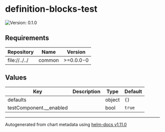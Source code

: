# definition-blocks-test

![Version: 0.1.0](https://img.shields.io/badge/Version-0.1.0-informational?style=flat-square)

## Requirements

| Repository | Name | Version |
|------------|------|---------|
| file://../../ | common | >=0.0.0-0 |

## Values

| Key | Description | Type | Default |
|-----|-------------|------|---------|
 | defaults |  | object | `{}` |
 | testComponent.__enabled |  | bool | `true` |

----------------------------------------------
Autogenerated from chart metadata using [helm-docs v1.11.0](https://github.com/norwoodj/helm-docs/releases/v1.11.0)
